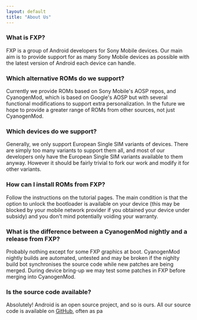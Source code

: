 ```yaml
---
layout: default
title: "About Us"
---
```


### What is FXP?

FXP is a group of Android developers for Sony Mobile devices. Our main aim is to provide support for as many Sony Mobile devices as possible with the latest version of Android each device can handle.

### Which alternative ROMs do we support?

Currently we provide ROMs based on Sony Mobile's AOSP repos, and CyanogenMod, which is based on Google's AOSP but with several functional modifications to support extra personalization. In the future we hope to provide a greater range of ROMs from other sources, not just CyanogenMod.

### Which devices do we support?

Generally, we only support European Single SIM variants of devices. There are simply too many variants to support them all, and most of our developers only have the European Single SIM variants available to them anyway. However it should be fairly trivial to fork our work and modify it for other variants.

### How can I install ROMs from FXP?

Follow the instructions on the tutorial pages. The main condition is that the option to unlock the bootloader is available on your device (this may be blocked by your mobile network provider if you obtained your device under subsidy) and you don't mind potentially voiding your warranty.

### What is the difference between a CyanogenMod nightly and a release from FXP?

Probably nothing except for some FXP graphics at boot. CyanogenMod nightly builds are automated, untested and may be broken if the nighlty build bot synchronises the source code while new patches are being merged. During device bring-up we may test some patches in FXP before merging into CyanogenMod.

### Is the source code available?

Absolutely! Android is an open source project, and so is ours. All our source code is available on [GitHub](https://github.com/), often as pa
